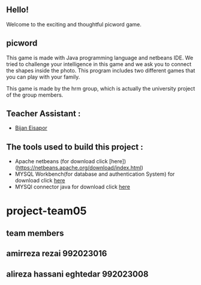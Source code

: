 
## Hello!
Welcome to the exciting and thoughtful picword game.
## picword
This game is made with Java programming language and netbeans IDE.
We tried to challenge your intelligence in this game and we ask you to connect the shapes inside the photo.
This program includes two different games that you can play with your family.

This game is made by the hrm group, which is actually the university project of the group members.

## Teacher Assistant :
+ [Bijan Eisapor](https://github.com/BijanKHU)

## The tools used to build this project :
+ Apache netbeans  (for download click [here])(https://netbeans.apache.org/download/index.html)
+ MYSQL Workbench(for database and authentication System) for download click [here](https://dev.mysql.com/downloads/workbench/)
+ MYSQl connector java for download click [here](https://search.maven.org/artifact/mysql/mysql-connector-java/8.0.24/jar)



# project-team05

team members 
---
## amirreza rezai 992023016
## alireza hassani eghtedar 992023008
